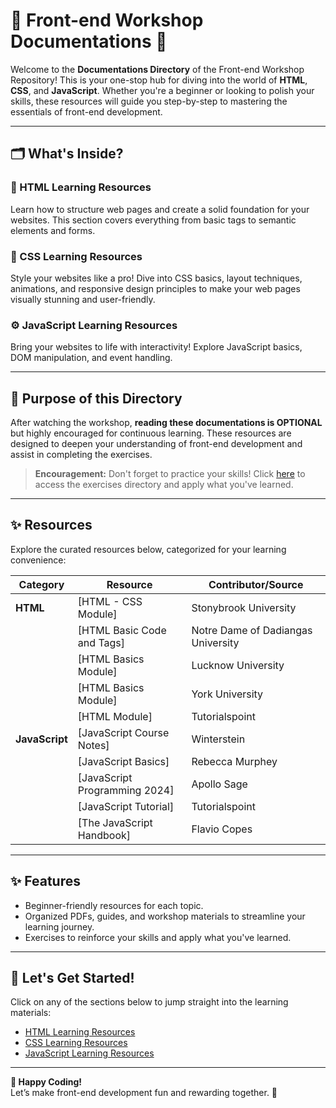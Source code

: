 # 🌟 Front-end Workshop Documentations 🌟  

Welcome to the **Documentations Directory** of the Front-end Workshop Repository! This is your one-stop hub for diving into the world of **HTML**, **CSS**, and **JavaScript**. Whether you're a beginner or looking to polish your skills, these resources will guide you step-by-step to mastering the essentials of front-end development.  

---

## 🗂️ What's Inside?  

### **📘 HTML Learning Resources**  
Learn how to structure web pages and create a solid foundation for your websites. This section covers everything from basic tags to semantic elements and forms.  

### **🎨 CSS Learning Resources**  
Style your websites like a pro! Dive into CSS basics, layout techniques, animations, and responsive design principles to make your web pages visually stunning and user-friendly.  

### **⚙️ JavaScript Learning Resources**  
Bring your websites to life with interactivity! Explore JavaScript basics, DOM manipulation, and event handling.

---

## 🎯 Purpose of this Directory  

After watching the workshop, **reading these documentations is OPTIONAL** but highly encouraged for continuous learning. These resources are designed to deepen your understanding of front-end development and assist in completing the exercises.  

> **Encouragement:** Don't forget to practice your skills! Click [here](/Exercises) to access the exercises directory and apply what you've learned.  

---

## ✨ Resources  

Explore the curated resources below, categorized for your learning convenience:  

| **Category**   | **Resource**                                                                                         | **Contributor/Source**                               |
|----------------|-----------------------------------------------------------------------------------------------------|-----------------------------------------------------|
| **HTML**       | [HTML - CSS Module]                                                         | Stonybrook University                               |
|                | [HTML Basic Code and Tags]                                                        | Notre Dame of Dadiangas University                 |
|                | [HTML Basics Module]                                                 | Lucknow University                                  |
|                | [HTML Basics Module]                                                              | York University                                     |
|                | [HTML Module]                                                  | Tutorialspoint                                      |
| **JavaScript** | [JavaScript Course Notes]                                                  | Winterstein                                         |
|                | [JavaScript Basics]                                                     | Rebecca Murphey                                     |
|                | [JavaScript Programming 2024]                                               | Apollo Sage                                         |
|                | [JavaScript Tutorial]                                     | Tutorialspoint                                      |
|                | [The JavaScript Handbook]                                                  | Flavio Copes                                        |

---

## ✨ Features  

- Beginner-friendly resources for each topic.  
- Organized PDFs, guides, and workshop materials to streamline your learning journey.  
- Exercises to reinforce your skills and apply what you've learned.  

---

## 🎉 Let's Get Started!  

Click on any of the sections below to jump straight into the learning materials:  

- [HTML Learning Resources](./HTML/README.md)  
- [CSS Learning Resources](./CSS/README.md)  
- [JavaScript Learning Resources](./JavaScript/README.md)  

---

**🌈 Happy Coding!**  
Let’s make front-end development fun and rewarding together. 🚀  
